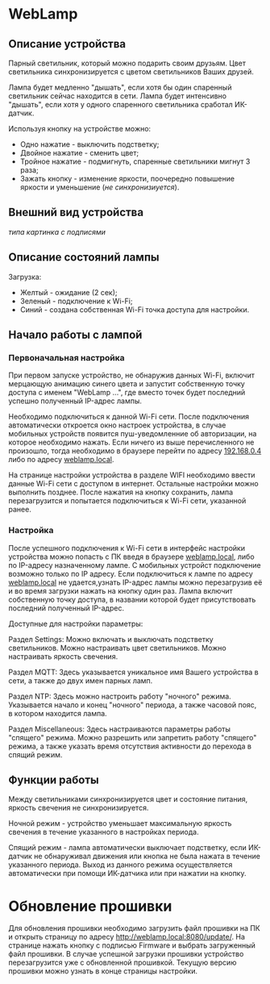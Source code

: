 # WebLamp

## Описание устройства

Парный светильник, который можно подарить своим друзьям. Цвет светильника синхронизируется с цветом светильников Ваших друзей.

Лампа будет медленно "дышать", если хотя бы один спаренный светильник сейчас находится в сети.
Лампа будет интенсивно "дышать", если хотя у одного спаренного светильника сработал ИК-датчик.

Используя кнопку на устройстве можно:
- Одно нажатие - выключить подстветку;
- Двойное нажатие - сменить цвет;
- Тройное нажатие - подмигнуть, спаренные светильники мигнут 3 раза;
- Зажать кнопку - изменение яркости, поочередно повышение яркости и уменьшение (*не синхронизиуется*).

## Внешний вид устройства

*типа картинка с подписями*

## Описание состояний лампы
Загрузка:
- Желтый - ожидание (2 сек);
- Зеленый - подключение к Wi-Fi;
- Синий - создана собственная Wi-Fi точка доступа для настройки.

## Начало работы с лампой

### Первоначальная настройка

При первом запуске устройство, не обнаружив данных Wi-Fi, включит мерцающую анимацию синего цвета и запустит собственную точку доступа с именем "WebLamp ...", где вместо точек будет последний успешно полученный IP-адрес лампы.

Необходимо подключиться к данной Wi-Fi сети. После подключения автоматически откроется окно настроек устройства, в случае мобильных устройств появится пуш-уведомленние об авторизации, на которое необходимо нажать. Если ничего из выше перечисленного не произошло, тогда необходимо в браузере перейти по адресу [192.168.0.4](http://192.168.4.1/) либо по адресу [weblamp.local](http://weblamp.local/).

На странице настройки устройства в разделе WIFI необходимо ввести данные Wi-Fi сети с доступом в интернет. Остальные настройки можно выполнить позднее. После нажатия на кнопку сохранить, лампа перезагрузится и попытается подключиться к Wi-Fi сети, указанной ранее.

### Настройка

После успешного подключения к Wi-Fi сети в интерфейс настройки устройства можно попасть с ПК введя в браузере [weblamp.local](http://weblamp.local/), либо по IP-адресу назначенному лампе. С мобильных устройст подключение возможно только по IP адресу. 
Если подключиться к лампе по адресу [weblamp.local](http://weblamp.local/) не удается,узнать IP-адрес лампы можно перезагрузив её и во время загрузки нажать на кнопку один раз. Лампа включит собственную точку доступа, в названии которой будет присутствовать последний полученный IP-адрес.

Доступные для настройки параметры:

Раздел Settings:
Можно включать и выключать подстветку светильников.
Можно настраивать цвет светильников.
Можно настраивать яркость свечения.

Раздел MQTT:
Здесь указывается уникальное имя Вашего устройства в сети, а также до двух имен парных ламп.

Раздел NTP:
Здесь можно настроить работу "ночного" режима.
Указывается начало и конец "ночного" периода, а также часовой пояс, в котором находится лампа.

Раздел Miscellaneous:
Здесь настраиваются параметры работы "спящего" режима.
Можно разрешить или запретить работу "спящего" режима, а также указать время отсутствия активности до перехода в спящий режим.

## Функции работы

Между светильниками синхронизируется цвет и состояние питания, яркость свечения не синхронизируется.

Ночной режим - устройство уменьшает максимальную яркость свечения в течение указанного в настройках периода.

Спящий режим - лампа автоматически выключает подстветку, если ИК-датчик не обнаруживал движения или кнопка не была нажата в течение указанного периода. 
Выход из данного режима осуществляется автоматически при помощи ИК-датчика или при нажатии на кнопку.

# Обновление прошивки

Для обновления прошивки необходимо загрузить файл прошивки на ПК и открыть страницу по адресу http://weblamp.local:8080/update/. На странице нажать кнопку с подписью Firmware и выбрать загруженный файл прошивки. В случае успешной загрузки прошивки устройство перезагрузится уже с обновленной прошивкой. Текущую версию прошивки можно узнать в конце страницы настройки.
